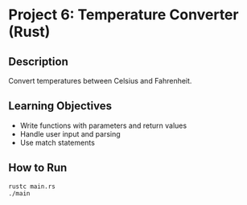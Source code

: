 # Project 6: Temperature Converter (Rust)

## Description
Convert temperatures between Celsius and Fahrenheit.

## Learning Objectives
- Write functions with parameters and return values
- Handle user input and parsing
- Use match statements

## How to Run
```
rustc main.rs
./main
```
